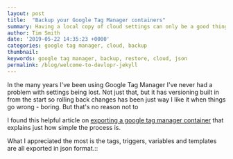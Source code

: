 ```yaml
---
layout: post
title:  "Backup your Google Tag Manager containers"
summary: Having a local copy of cloud settings can only be a good thing, especially when they're in a friendly format
author: Tim Smith
date: '2019-05-22 14:35:23 +0000'
categories: google tag manager, cloud, backup
thumbnail: 
keywords: google tag manager, backup, restore, cloud, json
permalink: /blog/welcome-to-devlopr-jekyll
---
```


In the many years I've been using Google Tag Manager I've never had a problem with settings being lost. Not just that, but it has versioning built in from the start so rolling back changes has been just way I like it when things go wrong - boring. But that's no reason not to 

I found this helpful article on [exporting a google tag manager container][export-gta] that explains just how simple the process is. 

What I appreciated the most is the tags, triggers, variables and templates are all exported in json format.::



[export-gta]: https://beaconfire-red.com/insights/google-tag-manager-bug-how-back


